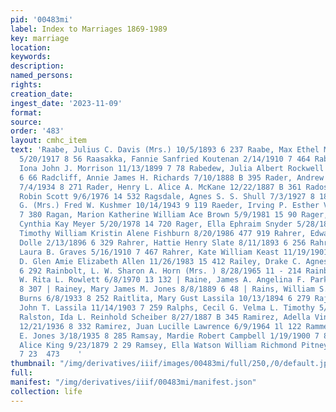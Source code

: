 ```yaml
---
pid: '00483mi'
label: Index to Marriages 1869-1989
key: marriage
location: 
keywords: 
description: 
named_persons: 
rights: 
creation_date: 
ingest_date: '2023-11-09'
format: 
source: 
order: '483'
layout: cmhc_item
text: 'Raabe, Julius C. Davis (Mrs.) 10/5/1893 6 237 Raabe, Max Ethel M. Hartwell
  5/20/1917 8 56 Raasakka, Fannie Sanfried Koutenan 2/14/1910 7 464 Rabedew, Elva
  Iona John J. Morrison 11/13/1899 7 78 Rabedew, Julia Albert Rockwell 12/28/1889
  6 66 Radcliff, Annie James H. Richards 7/10/1888 B 395 Rader, Andrew Josephine Schnieble
  7/4/1934 8 271 Rader, Henry L. Alice A. McKane 12/22/1887 B 361 Rados, Mark A. Blanche
  Robin Scott 9/6/1976 14 532 Ragsdale, Agnes S. S. Shull 7/3/1927 8 183 Radtke, Lauraine
  G. (Mrs.) Fred W. Kushmer 10/14/1943 9 119 Raeder, Irving P. Esther V. Davis 4/18/1907
  7 380 Ragan, Marion Katherine William Ace Brown 5/9/1981 15 90 Rager, Dean Allen
  Cynthia Kay Meyer 5/20/1978 14 720 Rager, Ella Ephraim Snyder 5/28/1891 6 136 Rager,
  Timothy William Kristin Alene Fishburn 8/20/1986 477 919 Rahrer, Edward J. Lenvina
  Dolle 2/13/1896 6 329 Rahrer, Hattie Henry Slate 8/11/1893 6 256 Rahrer, John J.
  Laura B. Graves 5/16/1910 7 467 Rahrer, Kate William Keast 11/19/1901 7 175 Raiger,
  D. Glen Amie Elizabeth Allen 11/26/1983 15 412 Railey, Drake C. Agnes Nixon 2/20/1895
  6 292 Rainbolt, L. W. Sharon A. Horn (Mrs. ) 8/28/1965 11 - 214 Rainbolt, Loyal
  W. Rita L. Rowlett 6/8/1970 13 132 | Raine, James A. Angelina F. Parko (Mrs. ) 4/22/1936
  8 307 | Rainey, Mary James M. Jones 8/8/1889 6 48 | Rains, William S. Margaret I.
  Burns 6/8/1933 8 252 Raitlita, Mary Gust Lassila 10/13/1894 6 279 Rajamaki, Mary
  John T. Lassila 11/14/1903 7 259 Ralphs, Cecil G. Velma L. Timothy 5/3/1943 9 100
  Ralston, Ida L. Reinhold Scheiber 8/27/1887 B 345 Ramirez, Adella Vincente Baca
  12/21/1936 8 332 Ramirez, Juan Lucille Lawrence 6/9/1964 1l 122 Ramme, Wallace Genevieve
  E. Jones 3/18/1935 8 285 Ramsay, Mardie Robert Campbell 1/19/1900 7 87 Ramsey, Charles
  Alice King 9/23/1879 2 29 Ramsey, Ella Watson William Richmond Pitney 10/5/1898
  7 23  473    '
thumbnail: "/img/derivatives/iiif/images/00483mi/full/250,/0/default.jpg"
full: 
manifest: "/img/derivatives/iiif/00483mi/manifest.json"
collection: life
---
```

